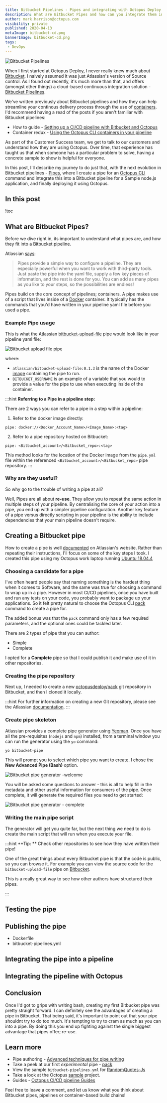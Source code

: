 ```yaml
---
title: Bitbucket Pipelines - Pipes and integrating with Octopus Deploy
description: What are Bitbucket Pipes and how can you integrate them in your Bitbucket pipeline with Octopus Deploy? This post covers what pipes are and how to integrate Bitbucket pipelines with Octopus.
author: mark.harrison@octopus.com
visibility: private
published: 2020-04-13
metaImage: bitbucket-cd.png
bannerImage: bitbucket-cd.png
tags:
 - DevOps
---
```


![Bitbucket Pipelines](bitbucket-cd.png)

When I first started at Octopus Deploy, I never really knew much about [Bitbucket](https://bitbucket.org/product). I naively assumed it was just Atlassian's version of Source control. As I found out recently, it's much more than that, and offers (amongst other things) a cloud-based continuous integration solution - [Bitbucket Pipelines](https://bitbucket.org/product/features/pipelines). 

We've written previously about Bitbucket pipelines and how they can help streamline your continous delivery process through the use of [containers](https://confluence.atlassian.com/bitbucket/use-docker-images-as-build-environments-792298897.html). I'd recommend having a read of the posts if you aren't familiar with Bitbucket pipelines:

 - How to guide - [Setting up a CI/CD pipeline with Bitbucket and Octopus](https://octopus.com/blog/continuous-delivery-bitbucket-pipelines)
 - Container redux - [Using the Octopus CLI containers in your pipeline](https://octopus.com/blog/bitbucket-pipelines-redux)
 
 As part of the Customer Success team, we get to talk to our customers and understand how they are using Octopus. Over time, that experience has taught us that when someone has a particular problem to solve, having a concrete sample to show is helpful for everyone. 
 
 In this post, I'll describe my journey to do just that, with the next evolution in Bitbucket pipelines - [Pipes](https://bitbucket.org/product/features/pipelines/integrations), where I create a pipe for an [Octopus CLI](https://g.octopushq.com/OctopusCLI) command and integrate this into a Bitbucket pipeline for a Sample node.js application, and finally deploying it using Octopus.

<h2>In this post</h2>

!toc

## What are Bitbucket Pipes?

Before we dive right in, its important to understand what pipes are, and how they fit into a Bitbucket pipeline. 

Atlassian [says](https://confluence.atlassian.com/bitbucket/learn-about-pipes-978200267.html):

> Pipes provide a simple way to configure a pipeline. They are especially powerful when you want to work with third-party tools. Just paste the pipe into the yaml file, supply a few key pieces of information, and the rest is done for you. You can add as many pipes as you like to your steps, so the possibilities are endless!

Pipes build on the core concept of pipelines; containers. A pipe makes use of a script that lives inside of a [Docker](https://www.docker.com/) container. It typically has the commands that you'd have written in your pipeline yaml file before you used a pipe.

### Example Pipe usage

This is what the Atlassian [bitbucket-upload-file](https://bitbucket.org/product/features/pipelines/integrations?p=atlassian/bitbucket-upload-file) pipe would look like in your pipeline yaml file:

![Bitbucket upload file pipe](bitbucket-upload-file-pipe.png)

where: 
 - `atlassian/bitbucket-upload-file:0.1.3` is the name of the Docker [image](https://hub.docker.com/r/bitbucketpipelines/bitbucket-upload-file) containing the pipe to run.
 - `BITBUCKET_USERNAME` is an example of a variable that you would to provide a value for the pipe to use when executing inside of the container.

 :::hint
**Referring to a Pipe in a pipeline step:** 

There are 2 ways you can refer to a pipe in a step within a pipeline:

1. Refer to the docker image directly:
```
pipe: docker://<Docker_Account_Name>/<Image_Name>:<tag>
```

2. Refer to a pipe repository hosted on Bitbucket:
```
pipe: <Bitbucket_account>/<Bitbucket_repo>:<tag>
```

This method looks for the location of the Docker image from the `pipe.yml` file within the referenced `<Bitbucket_account>/<Bitbucket_repo>` pipe repository.
 :::

### Why are they useful?

So why go to the trouble of writing a pipe at all? 

Well, Pipes are all about **re-use**. They allow you to repeat the same action in multiple steps of your pipeline.  By centralising the core of your action into a pipe, you end up with a simpler pipeline configuration. Another key feature of a pipe versus directly scripting in your pipeline is the ability to include dependencies that your main pipeline doesn't require.

## Creating a Bitbucket pipe

 How to create a pipe is well [documented](https://confluence.atlassian.com/bitbucket/how-to-write-a-pipe-for-bitbucket-pipelines-966051288.html) on Atlassian's website. Rather than repeating their instructions, I'll focus on some of the key steps I took. I created this pipe using my Octopus work laptop running [Ubuntu 18.04.4](http://releases.ubuntu.com/18.04.4/)


### Choosing a candidate for a pipe

I've often heard people say that naming something is the hardest thing when it comes to Software, and the same was true for choosing a command to wrap up in a pipe. However in most CI/CD pipelines, once you have built and run any tests on your code, you probably want to package up your applications. So it felt pretty natural to choose the Octopus CLI [pack](https://octopus.com/docs/octopus-rest-api/octopus-cli/pack) command to create a pipe for.

The added bonus was that the `pack` command only has a few required parameters, and the optional ones could be tackled later.

There are 2 types of pipe that you can author:
 - Simple
 - Complete

I opted for a **Complete** pipe so that I could publish it and make use of it in other repositories.
 
### Creating the pipe repository

Next up, I needed to create a new [octopusdeploy/pack](https://bitbucket.org/octopusdeploy/pack) git repository in Bitbucket, and then I cloned it locally.

:::hint
For further information on creating a new Git repository, please see the Atlassian [documentation](https://confluence.atlassian.com/bitbucket/create-a-git-repository-759857290.html).
:::

### Create pipe skeleton

Atlassian provides a complete pipe generator using [Yeoman](http://yeoman.io/). Once you have all the pre-requisites (`nodejs` and `npm`) installed, from a terminal window you can run the generator using the `yo` command:

```bash
yo bitbucket-pipe
```
This will prompt you to select which pipe you want to create. I chose the **New Advanced Pipe (Bash)** option.

![Bitbucket pipe generator -welcome](pipe-generator-welcome.png)

You will be asked some questions to answer - this is all to help fill in the metadata and other useful information for consumers of the pipe. Once complete, it will generate the required files you need to get started:

![Bitbucket pipe generator - complete](pipe-generator-complete.png)

### Writing the main pipe script

The generator will get you quite far, but the next thing we need to do is create the main script that will run when you execute your file.

:::hint
**Tip: ** Check other repositories to see how they have written their pipe!

One of the great things about every Bitbucket pipe is that the code is public, so you can browse it. For example you can view the source code for the `bitbucket-upload-file` pipe on [Bitbucket](https://bitbucket.org/atlassian/bitbucket-upload-file/).

This is a really great way to see how other authors have structured their pipes.

:::

## Testing the pipe

## Publishing the pipe

 - Dockerfile
 - bitbucket-pipelines.yml

## Integrating the pipe into a pipeline

## Integrating the pipeline with Octopus

## Conclusion

Once I'd got to grips with writing bash, creating my first Bitbucket pipe was pretty straight forward. I can definitely see the advantages of creating a pipe in Bitbucket. That being said, it's important to point out that your pipe shouldnt try to do too much. It's tempting to try to cram as much as you can into a pipe. By doing this you end up fighting against the single biggest advantage that pipes offer; re-use.

## Learn more
 - Pipe authoring - [Advanced techniques for pipe writing](https://confluence.atlassian.com/bitbucket/advanced-techniques-for-writing-pipes-969511009.html)
 - Take a peek at our first *experimental* pipe - [pack](https://bitbucket.org/octopusdeploy/pack/src/master/README.md)
 - View the sample `bitbucket-pipelines.yml` for [RandomQuotes-Js](https://bitbucket.org/octopussamples/randomquotes-js/src/master/bitbucket-pipelines.yml)
 - Take a look at the Octopus [sample](https://samples.octopus.app/app#/Spaces-104/projects/randomquotes-js) project.
 - Guides - [Octopus CI/CD pipeline Guides](https://octopus.com/docs/guides)

Feel free to leave a comment, and let us know what you think about Bitbucket pipes, pipelines or container-based build chains!